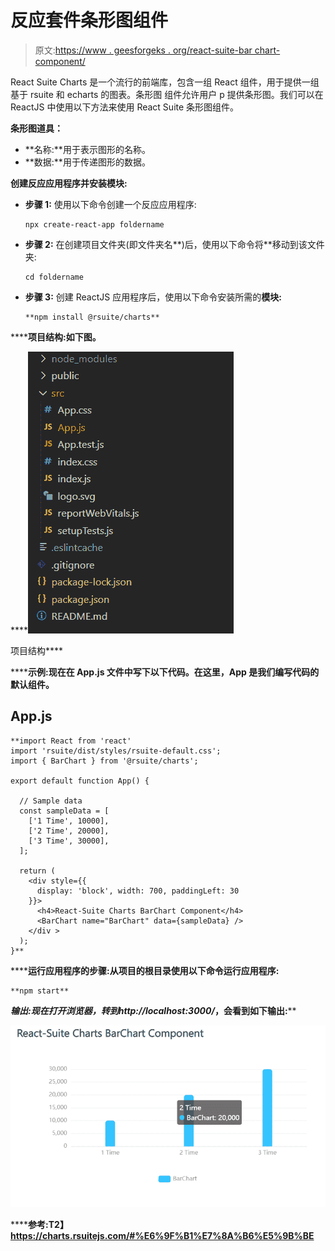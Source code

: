 # 反应套件条形图组件

> 原文:[https://www . geesforgeks . org/react-suite-bar chart-component/](https://www.geeksforgeeks.org/react-suite-barchart-component/)

React Suite Charts 是一个流行的前端库，包含一组 React 组件，用于提供一组基于 rsuite 和 echarts 的图表。条形图  组件允许用户 p 提供条形图。我们可以在 ReactJS 中使用以下方法来使用 React Suite 条形图组件。

**条形图道具：**

*   **名称:**用于表示图形的名称。
*   **数据:**用于传递图形的数据。

**创建反应应用程序并安装模块:**

*   **步骤 1:** 使用以下命令创建一个反应应用程序:

    ```
    npx create-react-app foldername
    ```

*   **步骤 2:** 在创建项目文件夹(即文件夹名**)后，使用以下命令将**移动到该文件夹:

    ```
    cd foldername
    ```

*   **步骤 3:** 创建 ReactJS 应用程序后，使用以下命令安装所需的****模块:****

    ```
    **npm install @rsuite/charts**
    ```

******项目结构:**如下图。****

****![](img/f04ae0d8b722a9fff0bd9bd138b29c23.png)

项目结构**** 

******示例:**现在在 **App.js** 文件中写下以下代码。在这里，App 是我们编写代码的默认组件。****

## ****App.js****

```
**import React from 'react'
import 'rsuite/dist/styles/rsuite-default.css';
import { BarChart } from '@rsuite/charts';

export default function App() {

  // Sample data
  const sampleData = [
    ['1 Time', 10000],
    ['2 Time', 20000],
    ['3 Time', 30000],
  ];

  return (
    <div style={{
      display: 'block', width: 700, paddingLeft: 30
    }}>
      <h4>React-Suite Charts BarChart Component</h4>
      <BarChart name="BarChart" data={sampleData} />
    </div >
  );
}**
```

******运行应用程序的步骤:**从项目的根目录使用以下命令运行应用程序:****

```
**npm start**
```

******输出:**现在打开浏览器，转到***http://localhost:3000/***，会看到如下输出:****

****![](img/d64261ccd76c1dcefb39fd5ae44405c7.png)****

******参考:**T2】https://charts.rsuitejs.com/#%E6%9F%B1%E7%8A%B6%E5%9B%BE****